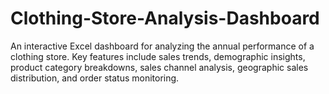 # Clothing-Store-Analysis-Dashboard
An interactive Excel dashboard for analyzing the annual performance of a clothing store. Key features include sales trends, demographic insights, product category breakdowns, sales channel analysis, geographic sales distribution, and order status monitoring.
